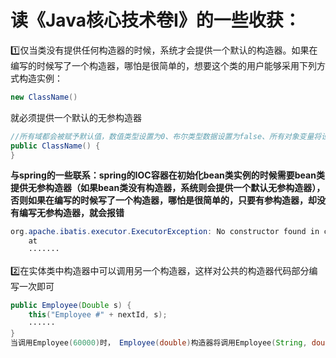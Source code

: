 # 读《Java核心技术卷I》的一些收获：

:one:仅当类没有提供任何构造器的时候，系统才会提供一个默认的构造器。如果在编写的时候写了一个构造器，哪怕是很简单的，想要这个类的用户能够采用下列方式构造实例：

```java
new ClassName()
```

就必须提供一个默认的无参构造器

```java
//所有域都会被赋予默认值，数值类型设置为0、布尔类型数据设置为false、所有对象变量将设置为null
public ClassName() {
}
```

**与spring的一些联系：spring的IOC容器在初始化bean类实例的时候需要bean类提供无参构造器（如果bean类没有构造器，系统则会提供一个默认无参构造器），否则如果在编写的时候写了一个构造器，哪怕是很简单的，只要有参构造器，却没有编写无参构造器，就会报错**

```java
org.apache.ibatis.executor.ExecutorException: No constructor found in com.example.springbootmybatisdemo.bean.Employee matching [java.lang.Integer, java.lang.String, java.lang.String, java.lang.Integer, java.lang.Integer]
	at 
	·······
```

:two:在实体类中构造器中可以调用另一个构造器，这样对公共的构造器代码部分编写一次即可

```java
public Employee(Double s) {
    this("Employee #" + nextId, s);
    ······
}
当调用Employee(60000)时， Employee(double)构造器将调用Employee(String, double)构造器
```

